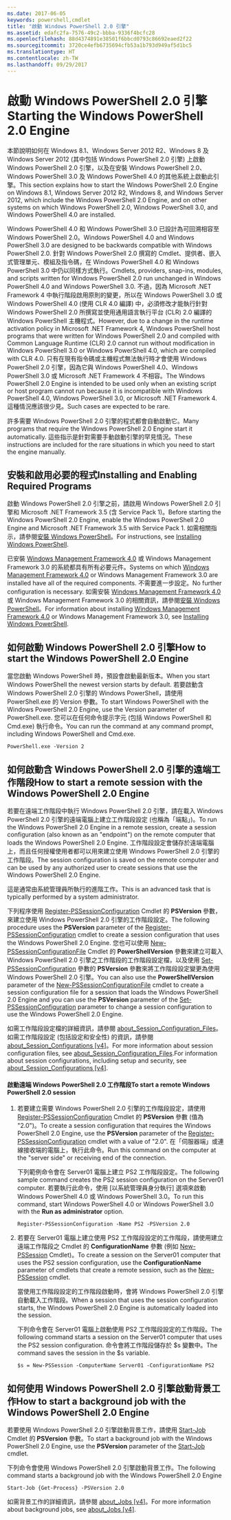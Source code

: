 ```yaml
---
ms.date: 2017-06-05
keywords: powershell,cmdlet
title: "啟動 Windows PowerShell 2.0 引擎"
ms.assetid: edafc2fa-7576-49c2-bbba-9336f4bcfc28
ms.openlocfilehash: 88d4374891e38501f6bbcd0793c86692eaed2f22
ms.sourcegitcommit: 3720ce4efb6735694cfb53a1b793d949af5d1bc5
ms.translationtype: HT
ms.contentlocale: zh-TW
ms.lasthandoff: 09/29/2017
---
```

# <a name="starting-the-windows-powershell-20-engine"></a><span data-ttu-id="2b387-103">啟動 Windows PowerShell 2.0 引擎</span><span class="sxs-lookup"><span data-stu-id="2b387-103">Starting the Windows PowerShell 2.0 Engine</span></span>
<span data-ttu-id="2b387-104">本節說明如何在 Windows 8.1、Windows Server 2012 R2、Windows 8 及 Windows Server 2012 (其中包括 Windows PowerShell 2.0 引擎) 上啟動 Windows PowerShell 2.0 引擎，以及在安裝 Windows PowerShell 2.0、Windows PowerShell 3.0 及 Windows PowerShell 4.0 的其他系統上啟動此引擎。</span><span class="sxs-lookup"><span data-stu-id="2b387-104">This section explains how to start the Windows PowerShell 2.0 Engine on Windows 8.1, Windows Server 2012 R2, Windows 8, and Windows Server 2012, which include the Windows PowerShell 2.0 Engine, and on other systems on which Windows PowerShell 2.0, Windows PowerShell 3.0, and Windows PowerShell 4.0 are installed.</span></span>

<span data-ttu-id="2b387-105">Windows PowerShell 4.0 和 Windows PowerShell 3.0 已設計為可回溯相容至 Windows PowerShell 2.0。</span><span class="sxs-lookup"><span data-stu-id="2b387-105">Windows PowerShell 4.0 and Windows PowerShell 3.0 are designed to be backwards compatible with Windows PowerShell 2.0.</span></span> <span data-ttu-id="2b387-106">針對 Windows PowerShell 2.0 撰寫的 Cmdlet、提供者、嵌入式管理單元、模組及指令碼，在 Windows PowerShell 4.0 和 Windows PowerShell 3.0 中仍以同樣方式執行。</span><span class="sxs-lookup"><span data-stu-id="2b387-106">Cmdlets, providers, snap-ins, modules, and scripts written for Windows PowerShell 2.0 run unchanged in Windows PowerShell 4.0 and Windows PowerShell 3.0.</span></span> <span data-ttu-id="2b387-107">不過，因為 Microsoft .NET Framework 4 中執行階段啟用原則的變更，所以在 Windows PowerShell 3.0 或 Windows PowerShell 4.0 (使用 CLR 4.0 編譯) 中，必須修改才能執行針對 Windows PowerShell 2.0 所撰寫並使用通用語言執行平台 (CLR) 2.0 編譯的 Windows PowerShell 主機程式。</span><span class="sxs-lookup"><span data-stu-id="2b387-107">However, due to a change in the runtime activation policy in Microsoft .NET Framework 4, Windows PowerShell host programs that were written for Windows PowerShell 2.0 and compiled with Common Language Runtime (CLR) 2.0 cannot run without modification in Windows PowerShell 3.0 or Windows PowerShell 4.0, which are compiled with CLR 4.0.</span></span> <span data-ttu-id="2b387-108">只有在現有指令碼或主機程式無法執行時才會使用 Windows PowerShell 2.0 引擎，因為它與 Windows PowerShell 4.0、Windows PowerShell 3.0 或 Microsoft .NET Framework 4 不相容。</span><span class="sxs-lookup"><span data-stu-id="2b387-108">The Windows PowerShell 2.0 Engine is intended to be used only when an existing script or host program cannot run because it is incompatible with Windows PowerShell 4.0, Windows PowerShell 3.0, or Microsoft .NET Framework 4.</span></span> <span data-ttu-id="2b387-109">這種情況應該很少見。</span><span class="sxs-lookup"><span data-stu-id="2b387-109">Such cases are expected to be rare.</span></span>

<span data-ttu-id="2b387-110">許多需要 Windows PowerShell 2.0 引擎的程式都會自動啟動它。</span><span class="sxs-lookup"><span data-stu-id="2b387-110">Many programs that require the Windows PowerShell 2.0 Engine start it automatically.</span></span> <span data-ttu-id="2b387-111">這些指示是針對需要手動啟動引擎的罕見情況。</span><span class="sxs-lookup"><span data-stu-id="2b387-111">These instructions are included for the rare situations in which you need to start the engine manually.</span></span>

## <a name="installing-and-enabling-required-programs"></a><span data-ttu-id="2b387-112">安裝和啟用必要的程式</span><span class="sxs-lookup"><span data-stu-id="2b387-112">Installing and Enabling Required Programs</span></span>
<span data-ttu-id="2b387-113">啟動 Windows PowerShell 2.0 引擎之前，請啟用 Windows PowerShell 2.0 引擎和 Microsoft .NET Framework 3.5 (含 Service Pack 1)。</span><span class="sxs-lookup"><span data-stu-id="2b387-113">Before starting the Windows PowerShell 2.0 Engine, enable the Windows PowerShell 2.0 Engine and Microsoft .NET Framework 3.5 with Service Pack 1.</span></span> <span data-ttu-id="2b387-114">如需相關指示，請參閱[安裝 Windows PowerShell](Installing-Windows-PowerShell.md)。</span><span class="sxs-lookup"><span data-stu-id="2b387-114">For instructions, see [Installing Windows PowerShell](Installing-Windows-PowerShell.md).</span></span>

<span data-ttu-id="2b387-115">已安裝 [Windows Management Framework 4.0](http://go.microsoft.com/fwlink/?LinkID=293881) 或 Windows Management Framework 3.0 的系統都具有所有必要元件。</span><span class="sxs-lookup"><span data-stu-id="2b387-115">Systems on which [Windows Management Framework 4.0](http://go.microsoft.com/fwlink/?LinkID=293881) or Windows Management Framework 3.0 are installed have all of the required components.</span></span> <span data-ttu-id="2b387-116">不需要進一步設定。</span><span class="sxs-lookup"><span data-stu-id="2b387-116">No further configuration is necessary.</span></span> <span data-ttu-id="2b387-117">如需安裝 [Windows Management Framework 4.0](http://go.microsoft.com/fwlink/?LinkID=293881) 或 Windows Management Framework 3.0 的相關資訊，請參閱[安裝 Windows PowerShell](Installing-Windows-PowerShell.md)。</span><span class="sxs-lookup"><span data-stu-id="2b387-117">For information about installing [Windows Management Framework 4.0](http://go.microsoft.com/fwlink/?LinkID=293881) or Windows Management Framework 3.0, see [Installing Windows PowerShell](Installing-Windows-PowerShell.md).</span></span>

## <a name="how-to-start-the-windows-powershell-20-engine"></a><span data-ttu-id="2b387-118">如何啟動 Windows PowerShell 2.0 引擎</span><span class="sxs-lookup"><span data-stu-id="2b387-118">How to start the Windows PowerShell 2.0 Engine</span></span>
<span data-ttu-id="2b387-119">當您啟動 Windows PowerShell 時，預設會啟動最新版本。</span><span class="sxs-lookup"><span data-stu-id="2b387-119">When you start Windows PowerShell the newest version starts by default.</span></span> <span data-ttu-id="2b387-120">若要啟動含 Windows PowerShell 2.0 引擎的 Windows PowerShell，請使用 PowerShell.exe 的 Version 參數。</span><span class="sxs-lookup"><span data-stu-id="2b387-120">To start Windows PowerShell with the Windows PowerShell 2.0 Engine, use the Version parameter of PowerShell.exe.</span></span> <span data-ttu-id="2b387-121">您可以在任何命令提示字元 (包括 Windows PowerShell 和 Cmd.exe) 執行命令。</span><span class="sxs-lookup"><span data-stu-id="2b387-121">You can run the command at any command prompt, including Windows PowerShell and Cmd.exe.</span></span>

```
PowerShell.exe -Version 2
```

## <a name="how-to-start-a-remote-session-with-the-windows-powershell-20-engine"></a><span data-ttu-id="2b387-122">如何啟動含 Windows PowerShell 2.0 引擎的遠端工作階段</span><span class="sxs-lookup"><span data-stu-id="2b387-122">How to start a remote session with the Windows PowerShell 2.0 Engine</span></span>
<span data-ttu-id="2b387-123">若要在遠端工作階段中執行 Windows PowerShell 2.0 引擎，請在載入 Windows PowerShell 2.0 引擎的遠端電腦上建立工作階段設定 (也稱為「端點」)。</span><span class="sxs-lookup"><span data-stu-id="2b387-123">To run the Windows PowerShell 2.0 Engine in a remote session, create a session configuration (also known as an "endpoint") on the remote computer that loads the Windows PowerShell 2.0 Engine.</span></span> <span data-ttu-id="2b387-124">工作階段設定會儲存於遠端電腦上，而且任何授權使用者都可以用來建立使用 Windows PowerShell 2.0 引擎的工作階段。</span><span class="sxs-lookup"><span data-stu-id="2b387-124">The session configuration is saved on the remote computer and can be used by any authorized user to create  sessions that use the Windows PowerShell 2.0 Engine.</span></span>

<span data-ttu-id="2b387-125">這是通常由系統管理員所執行的進階工作。</span><span class="sxs-lookup"><span data-stu-id="2b387-125">This is an advanced task that is typically performed by a system administrator.</span></span>

<span data-ttu-id="2b387-126">下列程序使用 [Register-PSSessionConfiguration](https://technet.microsoft.com/en-us/library/e9152ae2-bd6d-4056-9bc7-dc1893aa29ea) Cmdlet 的 **PSVersion** 參數，來建立使用 Windows PowerShell 2.0 引擎的工作階段設定。</span><span class="sxs-lookup"><span data-stu-id="2b387-126">The following procedure uses the **PSVersion** parameter of the [Register-PSSessionConfiguration](https://technet.microsoft.com/en-us/library/e9152ae2-bd6d-4056-9bc7-dc1893aa29ea) cmdlet to create a session configuration that uses the Windows PowerShell 2.0 Engine.</span></span> <span data-ttu-id="2b387-127">您也可以使用 [New-PSSessionConfigurationFile](https://technet.microsoft.com/en-us/library/5f3e3633-6e90-479c-aea9-ba45a1954866) Cmdlet 的 **PowerShellVersion** 參數來建立可載入 Windows PowerShell 2.0 引擎之工作階段的工作階段設定檔，以及使用 [Set-PSSessionConfiguration](https://technet.microsoft.com/en-us/library/b21fbad3-1759-4260-b206-dcb8431cd6ea) 參數的 **PSVersion** 參數來將工作階段設定變更為使用 Windows PowerShell 2.0 引擎。</span><span class="sxs-lookup"><span data-stu-id="2b387-127">You can also use the **PowerShellVersion** parameter of the [New-PSSessionConfigurationFile](https://technet.microsoft.com/en-us/library/5f3e3633-6e90-479c-aea9-ba45a1954866) cmdlet to create a session configuration file for a session that loads the Windows PowerShell 2.0 Engine and you can use the **PSVersion** parameter of the [Set-PSSessionConfiguration](https://technet.microsoft.com/en-us/library/b21fbad3-1759-4260-b206-dcb8431cd6ea) parameter to change a session configuration to use the Windows PowerShell 2.0 Engine.</span></span>

<span data-ttu-id="2b387-128">如需工作階段設定檔的詳細資訊，請參閱 [about_Session_Configuration_Files](https://technet.microsoft.com/en-us/library/c7217447-1ebf-477b-a8ef-4dbe9a1473b8)。如需工作階段設定 (包括設定和安全性) 的資訊，請參閱 [about_Session_Configurations [v4]](https://technet.microsoft.com/en-us/library/a2fbe12a-350c-4d04-be50-24102824e3ab)。</span><span class="sxs-lookup"><span data-stu-id="2b387-128">For more information about session configuration files, see [about_Session_Configuration_Files](https://technet.microsoft.com/en-us/library/c7217447-1ebf-477b-a8ef-4dbe9a1473b8).For information about session configurations, including setup and security, see [about_Session_Configurations [v4]](https://technet.microsoft.com/en-us/library/a2fbe12a-350c-4d04-be50-24102824e3ab).</span></span>

#### <a name="to-start-a-remote-windows-powershell-20-session"></a><span data-ttu-id="2b387-129">啟動遠端 Windows PowerShell 2.0 工作階段</span><span class="sxs-lookup"><span data-stu-id="2b387-129">To start a remote Windows PowerShell 2.0 session</span></span>

1. <span data-ttu-id="2b387-130">若要建立需要 Windows PowerShell 2.0 引擎的工作階段設定，請使用 [Register-PSSessionConfiguration](https://technet.microsoft.com/en-us/library/e9152ae2-bd6d-4056-9bc7-dc1893aa29ea) Cmdlet 的 **PSVersion** 參數 (值為 "2.0")。</span><span class="sxs-lookup"><span data-stu-id="2b387-130">To create a session configuration that requires the Windows PowerShell 2.0 Engine, use the **PSVersion** parameter of the [Register-PSSessionConfiguration](https://technet.microsoft.com/en-us/library/e9152ae2-bd6d-4056-9bc7-dc1893aa29ea) cmdlet with a value of "2.0".</span></span> <span data-ttu-id="2b387-131">在「伺服器端」或連線接收端的電腦上，執行此命令。</span><span class="sxs-lookup"><span data-stu-id="2b387-131">Run this command on the computer at the "server side" or receiving end of the connection.</span></span>

    <span data-ttu-id="2b387-132">下列範例命令會在 Server01 電腦上建立 PS2 工作階段設定。</span><span class="sxs-lookup"><span data-stu-id="2b387-132">The following sample command creates the PS2 session configuration on the Server01 computer.</span></span> <span data-ttu-id="2b387-133">若要執行此命令，使用 [以系統管理員身分執行] 選項來啟動 Windows PowerShell 4.0 或 Windows PowerShell 3.0。</span><span class="sxs-lookup"><span data-stu-id="2b387-133">To run this command, start Windows PowerShell 4.0 or Windows PowerShell 3.0 with the **Run as administrator** option.</span></span>

    ```
    Register-PSSessionConfiguration -Name PS2 -PSVersion 2.0
    ```

2. <span data-ttu-id="2b387-134">若要在 Server01 電腦上建立使用 PS2 工作階段設定的工作階段，請使用建立遠端工作階段之 Cmdlet 的 **ConfigurationName** 參數 (例如 [New-PSSession](https://technet.microsoft.com/en-us/library/76f6628c-054c-4eda-ba7a-a6f28daaa26f) Cmdlet)。</span><span class="sxs-lookup"><span data-stu-id="2b387-134">To create a session on the Server01 computer that uses the PS2 session configuration, use the **ConfigurationName** parameter of cmdlets that create a remote session, such as the [New-PSSession](https://technet.microsoft.com/en-us/library/76f6628c-054c-4eda-ba7a-a6f28daaa26f) cmdlet.</span></span>

    <span data-ttu-id="2b387-135">當使用工作階段設定的工作階段啟動時，會將 Windows PowerShell 2.0 引擎自動載入工作階段。</span><span class="sxs-lookup"><span data-stu-id="2b387-135">When a session that uses the session configuration starts, the Windows PowerShell 2.0 Engine is automatically loaded into the session.</span></span>

    <span data-ttu-id="2b387-136">下列命令會在 Server01 電腦上啟動使用 PS2 工作階段設定的工作階段。</span><span class="sxs-lookup"><span data-stu-id="2b387-136">The following command starts a session on the Server01 computer that uses the PS2 session configuration.</span></span> <span data-ttu-id="2b387-137">命令會將工作階段儲存於 $s 變數中。</span><span class="sxs-lookup"><span data-stu-id="2b387-137">The command saves the session in the $s variable.</span></span>

    ```
    $s = New-PSSession -ComputerName Server01 -ConfigurationName PS2
    ```

## <a name="how-to-start-a-background-job-with-the-windows-powershell-20-engine"></a><span data-ttu-id="2b387-138">如何使用 Windows PowerShell 2.0 引擎啟動背景工作</span><span class="sxs-lookup"><span data-stu-id="2b387-138">How to start a background job with the Windows PowerShell 2.0 Engine</span></span>
<span data-ttu-id="2b387-139">若要使用 Windows PowerShell 2.0 引擎啟動背景工作，請使用 [Start-Job](https://technet.microsoft.com/en-us/library/2bc04935-0deb-4ec0-b856-d7290cca6442) Cmdlet 的 **PSVersion** 參數。</span><span class="sxs-lookup"><span data-stu-id="2b387-139">To start a background job with the Windows PowerShell 2.0 Engine, use the **PSVersion** parameter of the [Start-Job](https://technet.microsoft.com/en-us/library/2bc04935-0deb-4ec0-b856-d7290cca6442) cmdlet.</span></span>

<span data-ttu-id="2b387-140">下列命令會使用 Windows PowerShell 2.0 引擎啟動背景工作。</span><span class="sxs-lookup"><span data-stu-id="2b387-140">The following command starts a background job with the Windows PowerShell 2.0 Engine</span></span>

```
Start-Job {Get-Process} -PSVersion 2.0
```

<span data-ttu-id="2b387-141">如需背景工作的詳細資訊，請參閱 [about_Jobs [v4]](https://docs.microsoft.com/powershell/module/microsoft.powershell.core/about/about_jobs?view=powershell-4.0)。</span><span class="sxs-lookup"><span data-stu-id="2b387-141">For more information about background jobs, see [about_Jobs [v4]](https://docs.microsoft.com/powershell/module/microsoft.powershell.core/about/about_jobs?view=powershell-4.0).</span></span>

